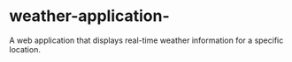 # weather-application-
A web application that displays real-time weather information for a specific location.
